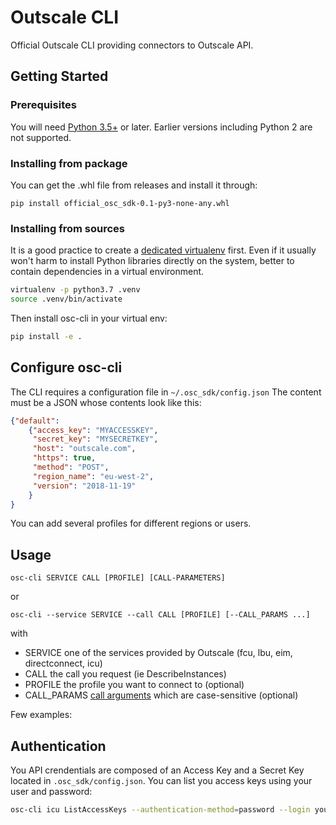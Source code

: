 # Outscale CLI

Official Outscale CLI providing connectors to Outscale API.

## Getting Started

### Prerequisites

You will need [Python 3.5+](https://www.python.org/) or later. Earlier versions including Python 2 are not supported.

### Installing from package

You can get the .whl file from releases and install it through:
```
pip install official_osc_sdk-0.1-py3-none-any.whl
```

### Installing from sources

It is a good practice to create a [dedicated virtualenv](https://virtualenv.pypa.io/en/latest/) first. Even if it usually won't harm to install Python libraries directly on the system, better to contain dependencies in a virtual environment.

```bash
virtualenv -p python3.7 .venv
source .venv/bin/activate
```

Then install osc-cli in your virtual env:
```bash
pip install -e .
```

## Configure osc-cli

The CLI requires a configuration file in `~/.osc_sdk/config.json` The content must be a JSON whose contents look like this:
```json
{"default":
    {"access_key": "MYACCESSKEY",
     "secret_key": "MYSECRETKEY",
     "host": "outscale.com",
     "https": true,
     "method": "POST",
     "region_name": "eu-west-2",
     "version": "2018-11-19"
    }
}
```
You can add several profiles for different regions or users.

## Usage

```
osc-cli SERVICE CALL [PROFILE] [CALL-PARAMETERS]
```
or
```
osc-cli --service SERVICE --call CALL [PROFILE] [--CALL_PARAMS ...]
```
with 
* SERVICE one of the services provided by Outscale (fcu, lbu, eim, directconnect, icu)
* CALL the call you request (ie DescribeInstances)
* PROFILE the profile you want to connect to (optional)
* CALL_PARAMS [call arguments](http://docs.outscale.com) which are case-sensitive (optional)

Few examples:

## Authentication

You API crendentials are composed of an Access Key and a Secret Key located in `.osc_sdk/config.json`.
You can list you access keys using your user and password:
```bash
osc-cli icu ListAccessKeys --authentication-method=password --login youremail@company.com --password=Y0URpAssOrd
```

